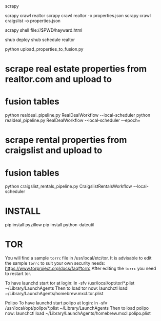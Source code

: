 
scrapy

scrapy crawl realtor
scrapy crawl realtor -o properties.json
scrapy crawl craigslist -o properties.json

scrapy shell file://$PWD/hayward.html
 
shub deploy
shub schedule realtor
 
python upload_properties_to_fusion.py

# scrape real estate properties from realtor.com and upload to 
# fusion tables
python realdeal_pipeline.py RealDealWorkflow --local-scheduler
python realdeal_pipeline.py RealDealWorkflow --local-scheduler --epoch=

# scrape rental properties from craigslist and upload to 
# fusion tables
python craigslist_rentals_pipeline.py CraigslistRentalsWorkflow --local-scheduler

INSTALL
=======

pip install pyzillow
pip install python-dateutil

TOR
===

You will find a sample `torrc` file in /usr/local/etc/tor.
It is advisable to edit the sample `torrc` to suit
your own security needs:
  https://www.torproject.org/docs/faq#torrc
After editing the `torrc` you need to restart tor.

To have launchd start tor at login:
  ln -sfv /usr/local/opt/tor/*.plist ~/Library/LaunchAgents
Then to load tor now:
  launchctl load ~/Library/LaunchAgents/homebrew.mxcl.tor.plist
  
  Polipo
To have launchd start polipo at login:
  ln -sfv /usr/local/opt/polipo/*.plist ~/Library/LaunchAgents
Then to load polipo now:
  launchctl load ~/Library/LaunchAgents/homebrew.mxcl.polipo.plist
  
  

 